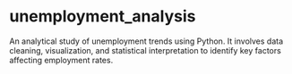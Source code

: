 # unemployment_analysis
An analytical study of unemployment trends using Python. It involves data cleaning, visualization, and statistical interpretation to identify key factors affecting employment rates.

